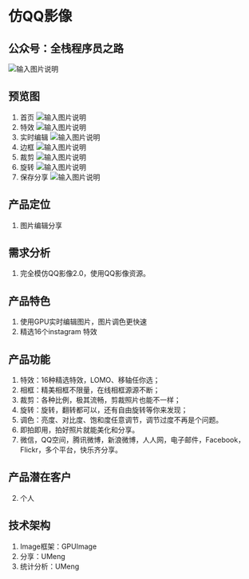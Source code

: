 # 仿QQ影像

## 公众号：全栈程序员之路
![输入图片说明](https://mp.weixin.qq.com/mp/qrcode?scene=10000004&size=102&__biz=MzIzMTE0NTE5Mg==&mid=2651421365&idx=1&sn=ec2b310f1888fca3560ba504af0077f5&send_time= "在这里输入图片标题")

## 预览图
1. 首页
![输入图片说明](https://git.oschina.net/uploads/images/2017/0716/084030_925f1906_3018.png "屏幕截图.png")
2. 特效
![输入图片说明](https://git.oschina.net/uploads/images/2017/0716/084042_f469c632_3018.png "屏幕截图.png")
3. 实时编辑
![输入图片说明](https://git.oschina.net/uploads/images/2017/0716/084051_ad9156d6_3018.png "屏幕截图.png")
4. 边框
![输入图片说明](https://git.oschina.net/uploads/images/2017/0716/084101_030b4231_3018.png "屏幕截图.png")
5. 裁剪
![输入图片说明](https://git.oschina.net/uploads/images/2017/0716/084110_0adbc682_3018.png "屏幕截图.png")
6. 旋转
![输入图片说明](https://git.oschina.net/uploads/images/2017/0716/084121_74b05041_3018.png "屏幕截图.png")
7. 保存分享
![输入图片说明](https://git.oschina.net/uploads/images/2017/0716/084129_e7086791_3018.png "屏幕截图.png")

## 产品定位
1. 图片编辑分享

## 需求分析
1. 完全模仿QQ影像2.0，使用QQ影像资源。

## 产品特色
1. 使用GPU实时编辑图片，图片调色更快速
2. 精选16个instagram 特效

## 产品功能
1. 特效：16种精选特效，LOMO、移轴任你选；
2. 相框：精美相框不限量，在线相框源源不断；
3. 裁剪：各种比例，极其流畅，剪裁照片也能不一样；
4. 旋转：旋转，翻转都可以，还有自由旋转等你来发现；
5. 调色：亮度、对比度、饱和度任意调节，调节过度不再是个问题。
6. 即拍即用，拍好照片就能美化和分享。
7. 微信，QQ空间，腾讯微博，新浪微博，人人网，电子邮件，Facebook，Flickr，多个平台，快乐齐分享。

## 产品潜在客户
2. 个人

## 技术架构
1. Image框架：GPUImage
2. 分享：UMeng
3. 统计分析：UMeng


